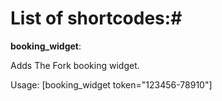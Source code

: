 # List of shortcodes:#

**booking_widget**:

Adds The Fork booking widget.

Usage: [booking_widget token="123456-78910"]